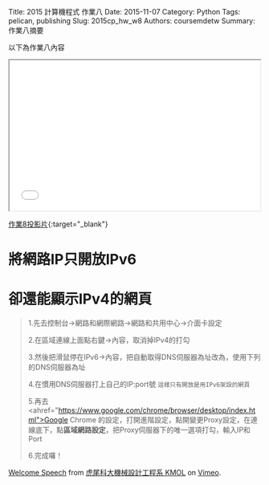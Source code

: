Title: 2015 計算機程式 作業八
Date: 2015-11-07
Category: Python
Tags: pelican, publishing
Slug: 2015cp_hw_w8
Authors: coursemdetw
Summary: 作業八摘要

以下為作業八內容

<iframe src="40423226_cp_w8_p.html" width="500" height="300"></iframe>

[作業8投影片](40423226_cp_w8_p.html){:target="_blank"}

將網路IP只開放IPv6
================

卻還能顯示IPv4的網頁
==================

> 1.先去控制台→網路和網際網路→網路和共用中心→介面卡設定
> 
> 2.在區域連線上面點右鍵→內容，取消掉IPv4的打勾
> 
> 3.然後把滑鼠停在IPv6→內容，把自動取得DNS伺服器為址改為，使用下列的DNS伺服器為址
> 
> 4.在慣用DNS伺服器打上自己的IP:port號 `這樣只有開放是用IPv6架設的網頁`
> 
> 5.再去<ahref="https://www.google.com/chrome/browser/desktop/index.html">Google Chrome</a> 的設定，打開進階設定，點開變更Proxy設定，在連線底下，點**區域網路設定**，把Proxy伺服器下的唯一選項打勾，輸入IP和Port
> 
> 6.完成囉！

<p><a href="https://vimeo.com/137724068">Welcome Speech</a> from <a href="https://vimeo.com/user24079973">虎尾科大機械設計工程系 KMOL</a> on <a href="https://vimeo.com">Vimeo</a>.</p>
